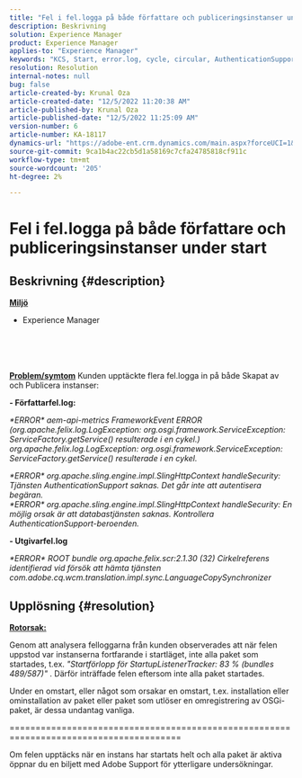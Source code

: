```yaml
---
title: "Fel i fel.logga på både författare och publiceringsinstanser under start"
description: Beskrivning
solution: Experience Manager
product: Experience Manager
applies-to: "Experience Manager"
keywords: "KCS, Start, error.log, cycle, circular, AuthenticationSupport"
resolution: Resolution
internal-notes: null
bug: false
article-created-by: Krunal Oza
article-created-date: "12/5/2022 11:20:38 AM"
article-published-by: Krunal Oza
article-published-date: "12/5/2022 11:25:09 AM"
version-number: 6
article-number: KA-18117
dynamics-url: "https://adobe-ent.crm.dynamics.com/main.aspx?forceUCI=1&pagetype=entityrecord&etn=knowledgearticle&id=bcd8dcd2-8e74-ed11-81aa-6045bd006c82"
source-git-commit: 9ca1b4ac22cb5d1a58169c7cfa24785818cf911c
workflow-type: tm+mt
source-wordcount: '205'
ht-degree: 2%

---
```


# Fel i fel.logga på både författare och publiceringsinstanser under start

## Beskrivning {#description}

<b><u>Miljö</u></b>
- Experience Manager

<br><br> <br><br><b><u>Problem/symtom</u></b>
Kunden upptäckte flera fel.logga in på både Skapat av och Publicera instanser:

<b>- Författarfel.log:</b>

*\*ERROR\* aem-api-metrics FrameworkEvent ERROR (org.apache.felix.log.LogException: org.osgi.framework.ServiceException: ServiceFactory.getService() resulterade i en cykel.)
<br>org.apache.felix.log.LogException: org.osgi.framework.ServiceException: ServiceFactory.getService() resulterade i en cykel.*



*\*ERROR\* org.apache.sling.engine.impl.SlingHttpContext handleSecurity: Tjänsten AuthenticationSupport saknas. Det går inte att autentisera begäran.
<br>\*ERROR\* org.apache.sling.engine.impl.SlingHttpContext handleSecurity: En möjlig orsak är att databastjänsten saknas. Kontrollera AuthenticationSupport-beroenden.*



<b>- Utgivarfel.log</b>

*\*ERROR\* ROOT bundle org.apache.felix.scr:2.1.30 (32) Cirkelreferens identifierad vid försök att hämta tjänsten com.adobe.cq.wcm.translation.impl.sync.LanguageCopySynchronizer*






## Upplösning {#resolution}


<u><b>Rotorsak:</b></u>

Genom att analysera felloggarna från kunden observerades att när felen uppstod var instanserna fortfarande i startläget, inte alla paket som startades, t.ex. *&quot;Startförlopp för StartupListenerTracker: 83 % (bundles 489/587)&quot;* . Därför inträffade felen eftersom inte alla paket startades.

Under en omstart, eller något som orsakar en omstart, t.ex. installation eller ominstallation av paket eller paket som utlöser en omregistrering av OSGi-paket, är dessa undantag vanliga.



=======================================================================================

Om felen upptäcks när en instans har startats helt och alla paket är aktiva öppnar du en biljett med Adobe Support för ytterligare undersökningar.
